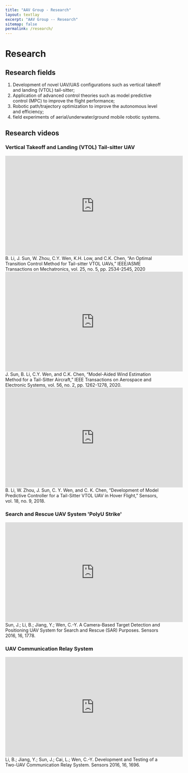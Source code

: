 ```yaml
---
title: "AAV Group - Research"
layout: textlay
excerpt: "AAV Group -- Research"
sitemap: false
permalink: /research/
---
```


# Research

<!-- This will enable the instrumental capabilities to visualize the different quantum mechanical degrees of freedom needed to understand next-generation quantum materials. STM will be the main method, but we use different spectroscopic-imaging techniques to visualize not only the topography, but also the density of states, spins, and other degrees of freedom hidden below the surface. -->
## Research fields
1. Development of novel UAV/UAS configurations such as vertical takeoff and landing (VTOL) tail-sitter;
2. Application of advanced control theories such as model predictive control (MPC) to improve the flight performance;
3. Robotic path/trajectory optimization to improve the autonomous level and efficiency;
4. field experiments of aerial/underwater/ground mobile robotic systems.

## Research videos
### Vertical Takeoff and Landing (VTOL) Tail-sitter UAV
<iframe width="560" height="315" src="https://www.youtube.com/embed/kYevywwGgjQ" frameborder="0" allowfullscreen></iframe>
B. Li, J. Sun, W. Zhou, C.Y. Wen, K.H. Low, and C.K. Chen, “An Optimal Transition Control Method for Tail-sitter VTOL UAVs,” IEEE/ASME Transactions on Mechatronics, vol. 25, no. 5, pp. 2534-2545, 2020

<iframe width="560" height="315" src="https://www.youtube.com/embed/Wyf2jysQK4Y" frameborder="0" allowfullscreen></iframe>
J. Sun, B. Li, C.Y. Wen, and C.K. Chen, “Model-Aided Wind Estimation Method for a Tail-Sitter Aircraft,” IEEE Transactions on Aerospace and Electronic Systems, vol. 56, no. 2, pp. 1262-1278, 2020.

<iframe width="560" height="315" src="https://www.youtube.com/embed/h6mhPSNC5Vo" frameborder="0" allowfullscreen></iframe>
B. Li, W. Zhou, J. Sun, C. Y. Wen, and C. K. Chen, “Development of Model Predictive Controller for a Tail-Sitter VTOL UAV in Hover Flight,” Sensors, vol. 18, no. 9, 2018. 

### Search and Rescue UAV System 'PolyU Strike'
<iframe width="560" height="315" src="https://www.youtube.com/embed/lQ8Za7nsX38" frameborder="0" allowfullscreen></iframe>
Sun, J.; Li, B.; Jiang, Y.; Wen, C.-Y.	A Camera-Based Target Detection and Positioning UAV System for Search and Rescue (SAR) Purposes. Sensors 2016, 16, 1778. 
<!-- <i class="fa fa-download"></i> [Download](http://www.mdpi.com/1424-8220/16/11/1778/pdf) -->


### UAV Communication Relay System
<iframe width="560" height="315" src="https://www.youtube.com/embed/HxN0oafNmzw" frameborder="0" allowfullscreen></iframe>
Li, B.; Jiang, Y.; Sun, J.; Cai, L.; Wen, C.-Y. Development and Testing of a Two-UAV Communication Relay System. Sensors 2016, 16, 1696. 
<!-- <i class="fa fa-download"></i> [Download](http://www.mdpi.com/1424-8220/16/10/1696/pdf) -->

